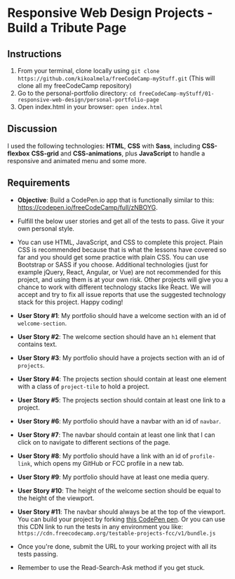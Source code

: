 # Responsive Web Design Projects - Build a Tribute Page

## Instructions
1. From your terminal, clone locally using `git clone https://github.com/kikoalmela/freeCodeCamp-myStuff.git` (This will clone all my freeCodeCamp repository)
2. Go to the personal-portfolio directory: `cd freeCodeCamp-myStuff/01-responsive-web-design/personal-portfolio-page`
3. Open index.html in your browser: `open index.html`


## Discussion
I used the following technologies: **HTML**, **CSS** with **Sass**, including **CSS-flexbox** **CSS-grid** and **CSS-animations**, plus **JavaScript** to handle a responsive and animated menu and some more.

## Requirements
- **Objective**: Build a CodePen.io app that is functionally similar to this: https://codepen.io/freeCodeCamp/full/zNBOYG.
- Fulfill the below user stories and get all of the tests to pass. Give it your own personal style.
- You can use HTML, JavaScript, and CSS to complete this project. Plain CSS is recommended because that is what the lessons have covered so far and you should get some practice with plain CSS. You can use Bootstrap or SASS if you choose. Additional technologies (just for example jQuery, React, Angular, or Vue) are not recommended for this project, and using them is at your own risk. Other projects will give you a chance to work with different technology stacks like React. We will accept and try to fix all issue reports that use the suggested technology stack for this project. Happy coding!
- **User Story #1**: My portfolio should have a welcome section with an id of `welcome-section`.
- **User Story #2**: The welcome section should have an `h1` element that contains text.
- **User Story #3**: My portfolio should have a projects section with an id of `projects`.
- **User Story #4**: The projects section should contain at least one element with a class of `project-tile` to hold a project.
- **User Story #5**: The projects section should contain at least one link to a project.
- **User Story #6**: My portfolio should have a navbar with an id of `navbar`.
- **User Story #7**: The navbar should contain at least one link that I can click on to navigate to different sections of the page.
- **User Story #8**: My portfolio should have a link with an id of `profile-link`, which opens my GitHub or FCC profile in a new tab.
- **User Story #9**: My portfolio should have at least one media query.
- **User Story #10**: The height of the welcome section should be equal to the height of the viewport.
- **User Story #11**: The navbar should always be at the top of the viewport.
You can build your project by forking [this CodePen pen](http://codepen.io/freeCodeCamp/pen/MJjpwO). Or you can use this CDN link to run the tests in any environment you like: `https://cdn.freecodecamp.org/testable-projects-fcc/v1/bundle.js`

- Once you're done, submit the URL to your working project with all its tests passing.
- Remember to use the Read-Search-Ask method if you get stuck.